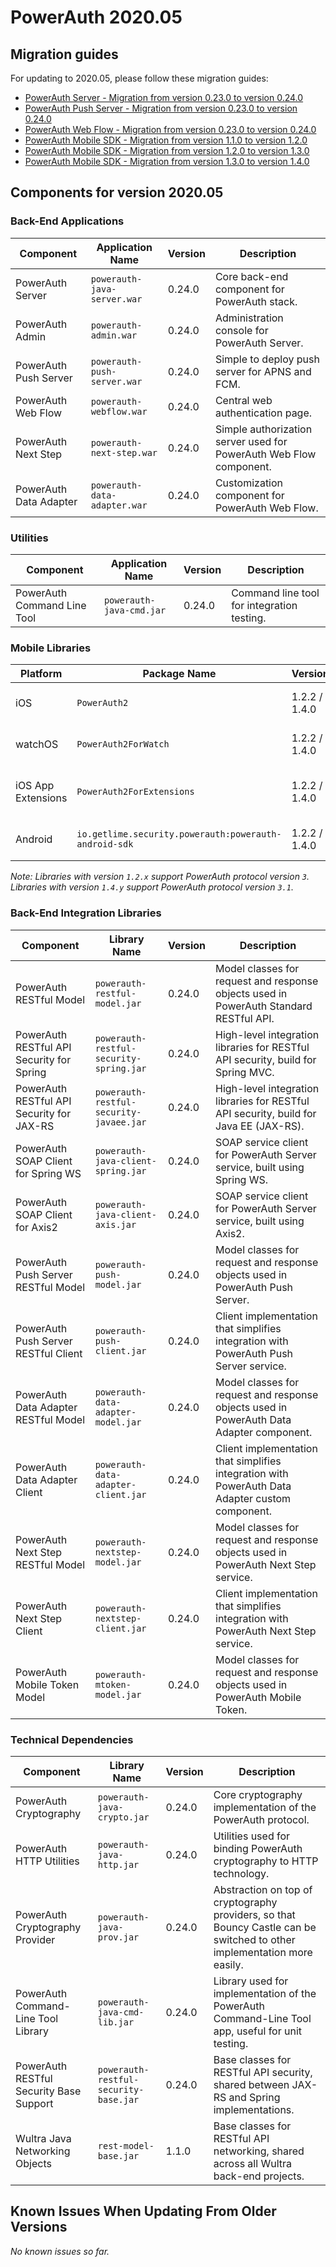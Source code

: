 # PowerAuth 2020.05

## Migration guides

For updating to 2020.05, please follow these migration guides:

- [PowerAuth Server - Migration from version 0.23.0 to version 0.24.0](https://github.com/wultra/powerauth-server/blob/develop/docs/PowerAuth-Server-0.24.0.md)
- [PowerAuth Push Server - Migration from version 0.23.0 to version 0.24.0](https://github.com/wultra/powerauth-push-server/blob/develop/docs/PowerAuth-Push-Server-0.24.0.md)
- [PowerAuth Web Flow - Migration from version 0.23.0 to version 0.24.0](https://github.com/wultra/powerauth-webflow/blob/develop/docs/Web-Flow-0.24.0.md)
- [PowerAuth Mobile SDK - Migration from version 1.1.0 to version 1.2.0](https://github.com/wultra/powerauth-mobile-sdk/blob/develop/docs/Migration-from-1.1-to-1.2.md)
- [PowerAuth Mobile SDK - Migration from version 1.2.0 to version 1.3.0](https://github.com/wultra/powerauth-mobile-sdk/blob/develop/docs/Migration-from-1.2-to-1.3.md)
- [PowerAuth Mobile SDK - Migration from version 1.3.0 to version 1.4.0](https://github.com/wultra/powerauth-mobile-sdk/blob/develop/docs/Migration-from-1.3-to-1.4.md)

## Components for version 2020.05

### Back-End Applications

| Component | Application Name | Version | Description |
|---|---|---|---|
| PowerAuth Server | `powerauth-java-server.war` | 0.24.0 | Core back-end component for PowerAuth stack. |
| PowerAuth Admin | `powerauth-admin.war` | 0.24.0 | Administration console for PowerAuth Server. |
| PowerAuth Push Server | `powerauth-push-server.war` | 0.24.0 | Simple to deploy push server for APNS and FCM. |
| PowerAuth Web Flow | `powerauth-webflow.war` | 0.24.0 | Central web authentication page. |
| PowerAuth Next Step | `powerauth-next-step.war` | 0.24.0 | Simple authorization server used for PowerAuth Web Flow component. |
| PowerAuth Data Adapter | `powerauth-data-adapter.war` | 0.24.0 | Customization component for PowerAuth Web Flow. |

### Utilities

| Component | Application Name | Version | Description |
|---|---|---|---|
| PowerAuth Command Line Tool | `powerauth-java-cmd.jar` | 0.24.0 | Command line tool for integration testing. |

### Mobile Libraries

| Platform | Package Name | Version | Description |
|---|---|---|---|
| iOS | `PowerAuth2` | 1.2.2 / 1.4.0 | A client library for iOS. |
| watchOS | `PowerAuth2ForWatch` | 1.2.2 / 1.4.0 | A limited library for watchOS. |
| iOS App Extensions | `PowerAuth2ForExtensions` | 1.2.2 / 1.4.0 | A limited library for iOS App Extensions. |
| Android | `io.getlime.security.powerauth:powerauth-android-sdk` | 1.2.2 / 1.4.0 | A client library for Android. |

_Note: Libraries with version `1.2.x` support PowerAuth protocol version `3`. Libraries with version `1.4.y` support PowerAuth protocol version `3.1`._

### Back-End Integration Libraries

| Component | Library Name |  Version | Description |
|---|---|---|---|
| PowerAuth RESTful Model | `powerauth-restful-model.jar` | 0.24.0 | Model classes for request and response objects used in PowerAuth Standard RESTful API. |
| PowerAuth RESTful API Security for Spring | `powerauth-restful-security-spring.jar` | 0.24.0 | High-level integration libraries for RESTful API security, build for Spring MVC. |
| PowerAuth RESTful API Security for JAX-RS | `powerauth-restful-security-javaee.jar` | 0.24.0 | High-level integration libraries for RESTful API security, build for Java EE (JAX-RS). |
| PowerAuth SOAP Client for Spring WS | `powerauth-java-client-spring.jar` | 0.24.0 | SOAP service client for PowerAuth Server service, built using Spring WS. |
| PowerAuth SOAP Client for Axis2 | `powerauth-java-client-axis.jar` | 0.24.0 | SOAP service client for PowerAuth Server service, built using Axis2. |
| PowerAuth Push Server RESTful Model | `powerauth-push-model.jar` | 0.24.0 | Model classes for request and response objects used in PowerAuth Push Server. |
| PowerAuth Push Server RESTful Client | `powerauth-push-client.jar` | 0.24.0 | Client implementation that simplifies integration with PowerAuth Push Server service. |
| PowerAuth Data Adapter RESTful Model | `powerauth-data-adapter-model.jar` | 0.24.0 | Model classes for request and response objects used in PowerAuth Data Adapter component. |
| PowerAuth Data Adapter Client | `powerauth-data-adapter-client.jar` | 0.24.0 | Client implementation that simplifies integration with PowerAuth Data Adapter custom component. |
| PowerAuth Next Step RESTful Model | `powerauth-nextstep-model.jar` | 0.24.0 | Model classes for request and response objects used in PowerAuth Next Step service. |
| PowerAuth Next Step Client | `powerauth-nextstep-client.jar` | 0.24.0 | Client implementation that simplifies integration with PowerAuth Next Step service. |
| PowerAuth Mobile Token Model | `powerauth-mtoken-model.jar` | 0.24.0 | Model classes for request and response objects used in PowerAuth Mobile Token. |

### Technical Dependencies

| Component | Library Name | Version | Description |
|---|---|---|---|
| PowerAuth Cryptography | `powerauth-java-crypto.jar` | 0.24.0 | Core cryptography implementation of the PowerAuth protocol. |
| PowerAuth HTTP Utilities | `powerauth-java-http.jar` | 0.24.0 | Utilities used for binding PowerAuth cryptography to HTTP technology. |
| PowerAuth Cryptography Provider | `powerauth-java-prov.jar` | 0.24.0 | Abstraction on top of cryptography providers, so that Bouncy Castle can be switched to other implementation more easily. |
| PowerAuth Command-Line Tool Library | `powerauth-java-cmd-lib.jar` | 0.24.0 | Library used for implementation of the PowerAuth Command-Line Tool app, useful for unit testing. |
| PowerAuth RESTful Security Base Support | `powerauth-restful-security-base.jar` | 0.24.0 | Base classes for RESTful API security, shared between JAX-RS and Spring implementations. |
| Wultra Java Networking Objects | `rest-model-base.jar` | 1.1.0 | Base classes for RESTful API networking, shared across all Wultra back-end projects. |

## Known Issues When Updating From Older Versions

_No known issues so far._